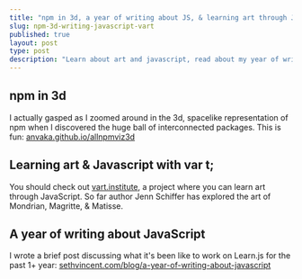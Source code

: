 ```yaml
---
title: "npm in 3d, a year of writing about JS, & learning art through JS "
slug: npm-3d-writing-javascript-vart
published: true
layout: post
type: post
description: "Learn about art and javascript, read about my year of writing javascript, and check out a 3d visualization of npm packages."
---
```


## npm in 3d

I actually gasped as I zoomed around in the 3d, spacelike representation of npm when I discovered the huge ball of interconnected packages. This is fun: [anvaka.github.io/allnpmviz3d](http://anvaka.github.io/allnpmviz3d/)

## Learning art & Javascript with var t;

You should check out [vart.institute](vart.institute), a project where you can learn art through JavaScript. So far author Jenn Schiffer has explored the art of Mondrian, Magritte, & Matisse.

## A year of writing about JavaScript

I wrote a brief post discussing what it's been like to work on Learn.js for the past 1+ year: [sethvincent.com/blog/a-year-of-writing-about-javascript](http://sethvincent.com/blog/a-year-of-writing-about-javascript/)
